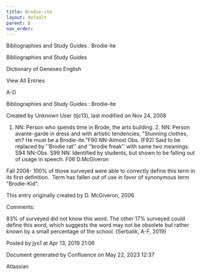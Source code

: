 ```yaml
---
title: Brodie-ite
layout: default
parent: B
nav_order:
---
```


Bibliographies and Study Guides : Brodie-ite

Bibliographies and Study Guides

Dictionary of Geneseo English

View All Entries

A-D

Bibliographies and Study Guides : Brodie-ite

Created by  Unknown User (tjc13), last modified on Nov 24, 2008

1. NN: Person who spends time in Brode, the arts building. 2. NN: Person avante-garde in dress and with artistic tendencies; &quot;Stunning clothes, eh? He must be a Brodie-ite.&quot;F90 NN-Almost Obs. (F92) Said to be replaced by ''Brodie rat'' and ''brodie freak'' with same two meanings. S94 NN-Obs. S99 NN: Identified by students, but shown to be falling out of usage in speech. F06 D.McGiveron

Fall 2008- 100% of those surveyed were able to correctly define this term in its first definition.  Term has fallen out of use in favor of synonymous term &quot;Brodie-Kid&quot;.

This entry originally created by D. McGiveron, 2006

Comments:

83% of surveyed did not know this word. The other 17% surveyed could define this word, which suggests the word may not be obsolete but rather known by a small percentage of the school. (Serbalik, A-F, 2019)

Posted by jys1 at Apr 13, 2019 21:06

Document generated by Confluence on May 22, 2023 12:37

Atlassian
